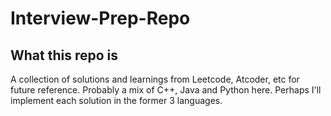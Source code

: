 # Interview-Prep-Repo

## What this repo is

A collection of solutions and learnings from Leetcode, Atcoder, etc for future reference. Probably a mix of C++, Java and Python here. Perhaps I'll implement 
each solution in the former 3 languages.
